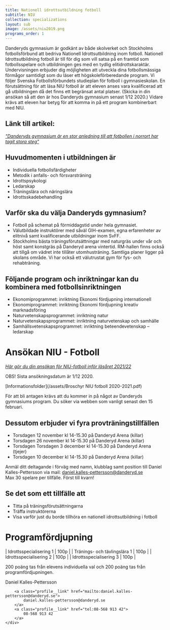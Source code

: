 ```yaml
---
title: Nationell idrottsutbildning fotboll
subtitle: NIU
collection: specializations
layout: sub
image: /assets/niu2019.png
programs_order: 1
---
```


Danderyds gymnasium är godkänt av både skolverket och
Stockholms fotbollsförbund att bedriva Nationell Idrottsutbildning
inom fotboll. Nationell Idrottsutbildning fotboll
är till för dig som vill satsa på en framtid som fotbollsspelare
och utbildningen ges med en tydlig elitidrottskaraktär.
Undervisningen erbjuder dig möjligheten att utveckla
dina fotbollsmässiga förmågor samtidigt som du läser ett
högskoleförberedande program. Vi följer Svenska Fotbollsförbundets
studieplan för fotboll i gymnasieskolan.
En förutsättning för att läsa NIU fotboll är att eleven
anses vara kvalificerad att gå utbildningen då det finns ett
begränsat antal platser. (Skicka in din ansökan så att den
är hos Danderyds gymnasium senast 1/12 2020.) Vidare
krävs att eleven har betyg för att komma in på ett program
kombinerbart med NIU.

## Länk till artikel:

[<i>"Danderyds gymnasium är en stor anledning till att fotbollen i norrort har tagit stora steg"</i>](http://norrortssporten.se/har-vi-verkligen-nagot-att-klaga-pa/)

## Huvudmomenten i utbildningen är

* Individuella fotbollsfärdigheter
* Metodik i anfalls- och försvarsträning
* Idrottspsykologi
* Ledarskap
* Träningslära och näringslära
* Idrottsskadebehandling

## Varför ska du välja Danderyds gymnasium?

* Fotboll på schemat på förmiddagstid under hela gymnasiet.
* Välutbildade instruktörer med såväl GIH-examen, egna erfarenheter av elitnivå samt kvalificerande utbildningar inom SvFF.
* Stockholms bästa träningsförutsättningar med naturgräs under vår och höst samt konstgräs på Danderyd arena vintertid. RM-hallen finns också att tillgå om vädret inte tillåter utomhusträning. Samtliga planer ligger på skolans område. Vi har också ett välutrustat gym för fys- och rehabträning.

## Följande program och inriktningar kan du kombinera med fotbollsinriktningen

* Ekonomiprogrammet: inriktning Ekonomi fördjupning internationell
* Ekonomiprogrammet: inriktning Ekonomi fördjupning kreativ marknadsföring
* Naturvetenskapsprogrammet: inriktning natur
* Naturvetenskapsprogrammet: inriktning naturvetenskap och samhälle
* Samhällsvetenskapsprogrammet: inriktning beteendevetenskap – ledarskap

# Ansökan NIU - Fotboll

[<i>Här gör du din ansökan för NIU-fotboll inför läsåret 2021/22</i>](https://aktiva.svenskfotboll.se/spelare/skolfotboll/gymnasieskolan/)<br>

OBS! Sista ansökningsdatum är 1/12 2020.

[Informationsfolder](/assets/Broschyr NIU fotboll 2020-2021.pdf)

För att bli antagen krävs att du kommer in på något av Danderyds gymnasiums program. Du söker via webben som vanligt senast den 15 februari.

## Dessutom erbjuder vi fyra provträningstillfällen

* Torsdagen   12 november kl 14-15.30 på Danderyd Arena (killar)
* Torsdagen 26 november kl 14-15.30 på Danderyd Arena (killar)
* Torsdagen Torsdagen 3 december   kl 14-15.30 på Danderyd Arena (tjejer)
* Torsdagen 10 december kl 14-15.30 på Danderyd Arena (killar)

Anmäl ditt deltagande i förväg med namn, klubblag samt position till Daniel Kalles-Pettersson via mail:
[daniel.kalles-pettersson@danderyd.se](mailto:daniel.kalles-pettersson@danderyd.se)
<br>
Max 30 spelare per tillfälle. Först till kvarn!

## Se det som ett tillfälle att

* Titta på träningsförutsättningarna
* Träffa instruktörerna
* Visa varför just du borde tillhöra en nationell idrottsutbildning i fotboll

# Programfördjupning

| Idrottsspecialisering 1 | 100p |
| Tränings- och tävlingslära 1 | 100p |
| Idrottsspecialisering 2 | 100p |
| Idrottsspecialisering 3 | 100p |

200 poäng tas från elevens individuella val och 200 poäng tas från programfördjupningen.

<div class="profile">
	<div class="profile__info">
		<div class="profile__title">Daniel Kalles-Pettersson</div>

		<a class="profile__link" href="mailto:daniel.kalles-pettersson@danderyd.se">
			daniel.kalles-pettersson@danderyd.se
		</a>
		<a class="profile__link" href="tel:08-568 913 42">
			08-568 913 42
		</a>
	</div>
</div>
